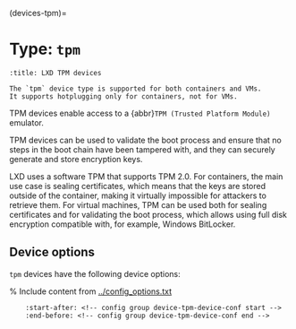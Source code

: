(devices-tpm)=
# Type: `tpm`

```{youtube} https://www.youtube.com/watch?v=iE1TN7YIqP0
:title: LXD TPM devices
```

```{note}
The `tpm` device type is supported for both containers and VMs.
It supports hotplugging only for containers, not for VMs.
```

TPM devices enable access to a {abbr}`TPM (Trusted Platform Module)` emulator.

TPM devices can be used to validate the boot process and ensure that no steps in the boot chain have been tampered with, and they can securely generate and store encryption keys.

LXD uses a software TPM that supports TPM 2.0.
For containers, the main use case is sealing certificates, which means that the keys are stored outside of the container, making it virtually impossible for attackers to retrieve them.
For virtual machines, TPM can be used both for sealing certificates and for validating the boot process, which allows using full disk encryption compatible with, for example, Windows BitLocker.

## Device options

`tpm` devices have the following device options:

% Include content from [../config_options.txt](../config_options.txt)
```{include} ../config_options.txt
    :start-after: <!-- config group device-tpm-device-conf start -->
    :end-before: <!-- config group device-tpm-device-conf end -->
```
